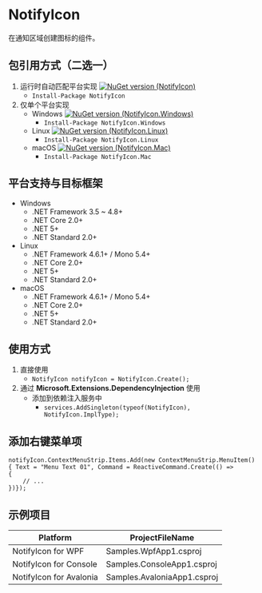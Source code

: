 # NotifyIcon
在通知区域创建图标的组件。

## 包引用方式（二选一）
1. 运行时自动匹配平台实现 [![NuGet version (NotifyIcon)](https://img.shields.io/nuget/v/NotifyIcon.svg)](https://www.nuget.org/packages/NotifyIcon/)
    - ```Install-Package NotifyIcon```
2. 仅单个平台实现
    - Windows [![NuGet version (NotifyIcon.Windows)](https://img.shields.io/nuget/v/NotifyIcon.Windows.svg)](https://www.nuget.org/packages/NotifyIcon.Windows/)
        - ```Install-Package NotifyIcon.Windows```
    - Linux [![NuGet version (NotifyIcon.Linux)](https://img.shields.io/nuget/v/NotifyIcon.Linux.svg)](https://www.nuget.org/packages/NotifyIcon.Linux/)
        - ```Install-Package NotifyIcon.Linux```
    - macOS [![NuGet version (NotifyIcon.Mac)](https://img.shields.io/nuget/v/NotifyIcon.Mac.svg)](https://www.nuget.org/packages/NotifyIcon.Mac/)
        - ```Install-Package NotifyIcon.Mac```

## 平台支持与目标框架
- Windows
    - .NET Framework 3.5 ~ 4.8+
    - .NET Core 2.0+
    - .NET 5+
    - .NET Standard 2.0+
- Linux
    - .NET Framework 4.6.1+ / Mono 5.4+
    - .NET Core 2.0+
    - .NET 5+
    - .NET Standard 2.0+
- macOS
    - .NET Framework 4.6.1+ / Mono 5.4+
    - .NET Core 2.0+
    - .NET 5+
    - .NET Standard 2.0+

## 使用方式
1. 直接使用
    - ```NotifyIcon notifyIcon = NotifyIcon.Create();```
2. 通过 **Microsoft.Extensions.DependencyInjection** 使用
    - 添加到依赖注入服务中
        - ```services.AddSingleton(typeof(NotifyIcon), NotifyIcon.ImplType);```

## 添加右键菜单项
```
notifyIcon.ContextMenuStrip.Items.Add(new ContextMenuStrip.MenuItem() { Text = "Menu Text 01", Command = ReactiveCommand.Create(() =>
{
    // ...
})});
```

## 示例项目
| Platform                    | ProjectFileName                     |
| --------------------------- | ----------------------------------- |
| NotifyIcon for WPF          | Samples.WpfApp1.csproj              |
| NotifyIcon for Console      | Samples.ConsoleApp1.csproj          |
| NotifyIcon for Avalonia     | Samples.AvaloniaApp1.csproj         |
